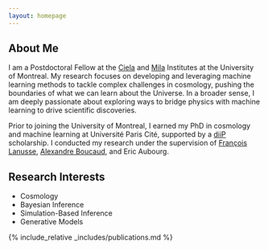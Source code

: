 ```yaml
---
layout: homepage
---
```


## About Me

I am a Postdoctoral Fellow at the <a href="https://ciela.science/" target="_blank" rel="noopener noreferrer">Ciela</a> and <a href="https://mila.quebec/en" target="_blank" rel="noopener noreferrer">Mila</a> Institutes at the University of Montreal. 
My research focuses on developing and leveraging machine learning methods to tackle complex challenges in cosmology, pushing the boundaries of what we can learn about the Universe. 
In a broader sense, I am deeply passionate about exploring ways to bridge physics with machine learning to drive scientific discoveries.

Prior to joining the University of Montreal, I earned my PhD in cosmology and machine learning at Université Paris Cité, supported by a <a href="https://u-paris.fr/diip/" target="_blank" rel="noopener noreferrer">diiP</a> scholarship. I conducted my research under the supervision of <a href="https://flanusse.net/" target="_blank" rel="noopener noreferrer">François Lanusse</a>, <a href="https://aboucaud.github.io/" target="_blank" rel="noopener noreferrer">Alexandre Boucaud</a>, and Eric Aubourg.

## Research Interests

- Cosmology
- Bayesian Inference
- Simulation-Based Inference
- Generative Models

{% include_relative _includes/publications.md %}

<!-- {% include_relative _includes/services.md %} -->
